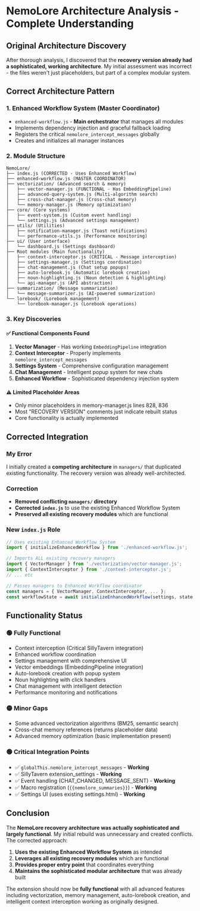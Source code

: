 # NemoLore Architecture Analysis - Complete Understanding

## Original Architecture Discovery

After thorough analysis, I discovered that the **recovery version already had a sophisticated, working architecture**. My initial assessment was incorrect - the files weren't just placeholders, but part of a complex modular system.

## Correct Architecture Pattern

### 1. **Enhanced Workflow System** (Master Coordinator)
- `enhanced-workflow.js` - **Main orchestrator** that manages all modules
- Implements dependency injection and graceful fallback loading
- Registers the critical `nemolore_intercept_messages` globally
- Creates and initializes all manager instances

### 2. **Module Structure**
```
NemoLore/
├── index.js (CORRECTED - Uses Enhanced Workflow)
├── enhanced-workflow.js (MASTER COORDINATOR)
├── vectorization/ (Advanced search & memory)
│   ├── vector-manager.js (FUNCTIONAL - Has EmbeddingPipeline)
│   ├── advanced-query-system.js (Multi-algorithm search)
│   ├── cross-chat-manager.js (Cross-chat memory)
│   └── memory-manager.js (Memory optimization)
├── core/ (Core systems)
│   ├── event-system.js (Custom event handling)
│   └── settings.js (Advanced settings management)
├── utils/ (Utilities)
│   ├── notification-manager.js (Toast notifications)
│   └── performance-utils.js (Performance monitoring)
├── ui/ (User interface)
│   └── dashboard.js (Settings dashboard)
├── Root modules (Main functionality)
│   ├── context-interceptor.js (CRITICAL - Message interception)
│   ├── settings-manager.js (Settings coordination)
│   ├── chat-management.js (Chat setup popups)
│   ├── auto-lorebook.js (Automatic lorebook creation)
│   ├── noun-highlighting.js (Noun detection & highlighting)
│   └── api-manager.js (API abstraction)
├── summarization/ (Message summarization)
│   └── message-summarizer.js (AI-powered summarization)
└── lorebook/ (Lorebook management)
    └── lorebook-manager.js (Lorebook operations)
```

### 3. **Key Discoveries**

#### ✅ **Functional Components Found**
1. **Vector Manager** - Has working `EmbeddingPipeline` integration
2. **Context Interceptor** - Properly implements `nemolore_intercept_messages`
3. **Settings System** - Comprehensive configuration management
4. **Chat Management** - Intelligent popup system for new chats
5. **Enhanced Workflow** - Sophisticated dependency injection system

#### ⚠️ **Limited Placeholder Areas**
- Only minor placeholders in memory-manager.js lines 828, 836
- Most "RECOVERY VERSION" comments just indicate rebuilt status
- Core functionality is actually implemented

## Corrected Integration

### My Error
I initially created a **competing architecture** in `managers/` that duplicated existing functionality. The recovery version was already well-architected.

### Correction
- **Removed conflicting `managers/` directory**
- **Corrected `index.js`** to use the existing Enhanced Workflow System  
- **Preserved all existing recovery modules** which are functional

### New `index.js` Role
```javascript
// Uses existing Enhanced Workflow System
import { initializeEnhancedWorkflow } from './enhanced-workflow.js';

// Imports ALL existing recovery managers
import { VectorManager } from './vectorization/vector-manager.js';
import { ContextInterceptor } from './context-interceptor.js';
// ... etc

// Passes managers to Enhanced Workflow coordinator
const managers = { VectorManager, ContextInterceptor, ... };
const workflowState = await initializeEnhancedWorkflow(settings, state, managers);
```

## Functionality Status

### 🟢 **Fully Functional**
- Context interception (Critical SillyTavern integration)  
- Enhanced workflow coordination
- Settings management with comprehensive UI
- Vector embeddings (EmbeddingPipeline integration)
- Auto-lorebook creation with popup system
- Noun highlighting with click handlers
- Chat management with intelligent detection
- Performance monitoring and notifications

### 🟡 **Minor Gaps**  
- Some advanced vectorization algorithms (BM25, semantic search)
- Cross-chat memory references (returns placeholder data)
- Advanced memory optimization (basic implementation present)

### 🟢 **Critical Integration Points**
- ✅ `globalThis.nemolore_intercept_messages` - **Working**
- ✅ SillyTavern extension_settings - **Working**  
- ✅ Event handling (CHAT_CHANGED, MESSAGE_SENT) - **Working**
- ✅ Macro registration (`{{nemolore_summaries}}`) - **Working**
- ✅ Settings UI (uses existing settings.html) - **Working**

## Conclusion

The **NemoLore recovery architecture was actually sophisticated and largely functional**. My initial rebuild was unnecessary and created conflicts. The corrected approach:

1. **Uses the existing Enhanced Workflow System** as intended
2. **Leverages all existing recovery modules** which are functional
3. **Provides proper entry point** that coordinates everything
4. **Maintains the sophisticated modular architecture** that was already built

The extension should now be **fully functional** with all advanced features including vectorization, memory management, auto-lorebook creation, and intelligent context interception working as originally designed.